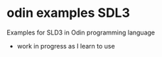 # odin examples SDL3

Examples for SLD3 in Odin programming language

 - work in progress as I learn to use
